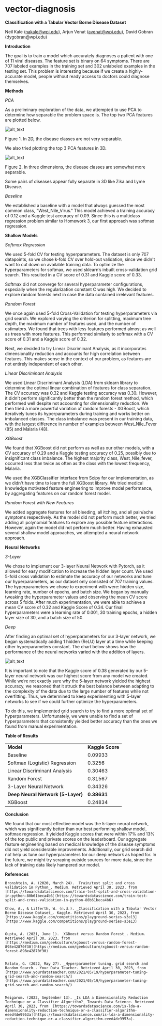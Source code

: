 # vector-diagnosis

<!-- Output copied to clipboard! -->

<!-----

You have some errors, warnings, or alerts. If you are using reckless mode, turn it off to see inline alerts.
* ERRORs: 0
* WARNINGs: 0
* ALERTS: 3

Conversion time: 1.039 seconds.


Using this Markdown file:

1. Paste this output into your source file.
2. See the notes and action items below regarding this conversion run.
3. Check the rendered output (headings, lists, code blocks, tables) for proper
   formatting and use a linkchecker before you publish this page.

Conversion notes:

* Docs to Markdown version 1.0β34
* Sun Aug 06 2023 16:18:04 GMT-0700 (PDT)
* Source doc: homework6_report
* Tables are currently converted to HTML tables.
* This document has images: check for >>>>>  gd2md-html alert:  inline image link in generated source and store images to your server. NOTE: Images in exported zip file from Google Docs may not appear in  the same order as they do in your doc. Please check the images!

----->

**Classification with a Tabular Vector Borne Disease Dataset**

Neil Kale (nakale@wpi.edu), Arjun Venat (avenat@wpi.edu), David Gobran (dygobran@wpi.edu)

**Introduction**

The goal is to train a model which accurately diagnoses a patient with one of 11 viral diseases. The feature set is binary on 64 symptoms. There are 707 labeled examples in the training set and 302 unlabeled examples in the testing set. This problem is interesting because if we create a highly-accurate model, people without ready access to doctors could diagnose themselves.

**Methods**

_PCA_

As a preliminary exploration of the data, we attempted to use PCA to determine how separable the problem space is. The top two PCA features are plotted below.

![alt_text](image1.png "image_tooltip")


Figure 1. In 2D, the disease classes are not very separable.

We also tried plotting the top 3 PCA features in 3D.

![alt_text](image2.png "image_tooltip")
 

Figure 2. In three dimensions, the disease classes are somewhat more separable.

Some pairs of diseases appear fully separate in 3D like Zika and Lyme Disease.


_Baseline_

We established a baseline with a model that always guessed the most common class, "West_Nile_Virus." This model achieved a training accuracy of 0.12 and a Kaggle test accuracy of 0.09. Since this is a multiclass regression problem similar to Homework 3, our first approach was softmax regression.


**Shallow Models**

_Softmax Regression_

We used 5-fold CV for testing hyperparameters. The dataset is only 707 datapoints, so we chose k-fold CV over hold-out validation, since we didn't want to cut down on available training data. To optimize the hyperparameters for softmax, we used sklearn’s inbuilt cross-validation grid search. This resulted in a CV score of 0.31 and Kaggle score of 0.33.

Softmax did not converge for several hyperparameter configurations, especially when the regularization constant C was high. We decided to explore random forests next in case the data contained irrelevant features.

_Random Forest_

We once again used 5-fold Cross-Validation for testing hyperparameters via grid search. We explored varying the criterion for splitting, maximum tree depth, the maximum number of features used, and the number of estimators. We found that trees with less features performed almost as well as trees with more features. This performed similarly to softmax with a CV score of 0.31 and a Kaggle score of 0.32.

Next, we decided to try Linear Discriminant Analysis, as it incorporates dimensionality reduction and accounts for high correlation between features. This makes sense in the context of our problem, as features are not entirely independent of each other. 


_Linear Discriminant Analysis_

We used Linear Discriminant Analysis (LDA) from sklearn library to determine the optimal linear combination of features for class separation. The CV accuracy was 0.32 and Kaggle testing accuracy was 0.30. However, it didn't perform significantly better than the random forest method, which performed well despite not accounting for dimensionality reduction. We then tried a more powerful variation of random forests - XGBoost, which iteratively tunes its hyperparameters during training and works better on imbalanced classes. The class imbalance was present in our training data, with the largest difference in number of examples between West_Nile_Fever (85) and Malaria (48).

_XGBoost_

We found that XGBoost did not perform as well as our other models, with a CV accuracy of 0.29 and a Kaggle testing accuracy of 0.25, possibly due to insignificant class imbalance. The highest majority class, West_Nile_fever, occurred less than twice as often as the class with the lowest frequency, Malaria.

We used the XGBClassifier interface from Scipy for our implementation, as we didn't have time to learn the full XGBoost library. We tried medical knowledge motivated feature engineering to improve model performance, by aggregating features on our random forest model.

_Random Forest with New Features_

We added aggregate features for all bleeding, all itching, and all pain/ache symptoms respectively. As the model did not perform much better, we tried adding all polynomial features to explore any possible feature interactions. However, again the model did not perform much better. Having exhausted several shallow model approaches, we attempted a neural network approach.

**Neural Networks**

_3-Layer_

We chose to implement our 3-layer Neural Network with Pytorch, as it allowed for easy modification to increase the hidden layer count. We used 5-fold cross validation to estimate the accuracy of our networks and tune our hyperparameters, as our dataset only consisted of 707 training values. The hyperparameters we chose to experiment with were: hidden size, learning rate, number of epochs, and batch size. We began by manually tweaking the hyperparameter values and observing the mean CV score across 5 folds. After much experimentation, we were able to achieve a mean CV score of 0.32 and Kaggle Score of 0.34. Our final hyperparameters were a learning rate of 0.001, 30 training epochs, a hidden layer size of 30, and a batch size of 50.

_Deep_

After finding an optimal set of hyperparameters for our 3-layer network, we began systematically adding 1 hidden (ReLU) layer at a time while keeping other hyperparameters constant. The chart below shows how the performance of the neural networks varied with the addition of layers.

![alt_text](image3.png "image_tooltip")


It is important to note that the Kaggle score of 0.38 generated by our 5-layer neural network was our highest score from any model we created. While we’re not exactly sure why the 5-layer network yielded the highest accuracy, we reasoned that it struck the best balance between adapting to the complexity of the data due to the large number of features while not overfitting. Thus, we determined to keep experimenting with 5-layer networks to see if we could further optimize the hyperparameters.

To do this, we implemented grid search to try to find a more optimal set of hyperparameters. Unfortunately, we were unable to find a set of hyperparameters that consistently yielded better accuracy than the ones we found from manual experimentation.

**Table of Results**


<table>
  <tr>
   <td><strong>Model</strong>
   </td>
   <td><strong>Kaggle Score</strong>
   </td>
  </tr>
  <tr>
   <td>Baseline
   </td>
   <td>0.09933
   </td>
  </tr>
  <tr>
   <td>Softmax (Logistic) Regression
   </td>
   <td>0.3256
   </td>
  </tr>
  <tr>
   <td>Linear Discriminant Analysis
   </td>
   <td>0.30463
   </td>
  </tr>
  <tr>
   <td>Random Forest
   </td>
   <td>0.31567
   </td>
  </tr>
  <tr>
   <td>3-Layer Neural Network
   </td>
   <td>0.34326
   </td>
  </tr>
  <tr>
   <td><strong>Deep Neural Network (5-Layer)</strong>
   </td>
   <td><strong>0.38631</strong>
   </td>
  </tr>
  <tr>
   <td>XGBoost
   </td>
   <td>0.24834
   </td>
  </tr>
</table>


**Conclusion**

We found that our most effective model was the 5-layer neural network, which was significantly better than our best performing shallow model, softmax regression. It yielded Kaggle scores that were within 17% and 13% of the top public and private scores on the leaderboard. Our aggregate feature engineering based on medical knowledge of the disease symptoms did not yield considerable improvements. Additionally, our grid search did not help us tune our hyperparameters for our deep network as hoped for. In the future, we might try scraping outside sources for more data, since the lack of training data likely hampered our model. 


**References**

    Bronshtein, A. (2020, March 24). _Train/test split and cross validation in Python_. Medium. Retrieved April 30, 2023, from [https://towardsdatascience.com/train-test-split-and-cross-validation-in-python-80b61beca4b6](https://towardsdatascience.com/train-test-split-and-cross-validation-in-python-80b61beca4b6) 
 
    Chow, A., & Lifferth, W. (n.d.). _Classification with a Tabular Vector Borne Disease Dataset_. Kaggle. Retrieved April 30, 2023, from [https://www.kaggle.com/competitions/playground-series-s3e13](https://www.kaggle.com/competitions/playground-series-s3e13)


    Gupta, A. (2021, June 1). _XGBoost versus Random Forest_. Medium. Retrieved April 30, 2023, from [https://medium.com/geekculture/xgboost-versus-random-forest-898e42870f30](https://medium.com/geekculture/xgboost-versus-random-forest-898e42870f30)


    Malato, G. (2022, May 27). _Hyperparameter tuning. grid search and Random Search_. Your Data Teacher. Retrieved April 30, 2023, from [https://www.yourdatateacher.com/2021/05/19/hyperparameter-tuning-grid-search-and-random-search/](https://www.yourdatateacher.com/2021/05/19/hyperparameter-tuning-grid-search-and-random-search/)


    Meigarom. (2022, September 13). _Is LDA a Dimensionality Reduction Technique or a Classifier Algorithm?_ Towards Data Science. Retrieved April 30, 2023, from  [https://towardsdatascience.com/is-lda-a-dimensionality-reduction-technique-or-a-classifier-algorithm-eeed4de9953a](https://towardsdatascience.com/is-lda-a-dimensionality-reduction-technique-or-a-classifier-algorithm-eeed4de9953a).
